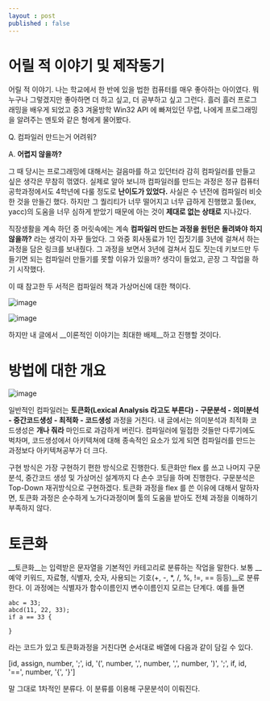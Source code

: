 ```yaml
---
layout : post
published : false
---
```

# 어릴 적 이야기 및 제작동기
어릴 적 이야기. 나는 학교에서 한 반에 있을 법한 컴퓨터를 매우 좋아하는 아이였다. 뭐 누구나 그렇겠지만 좋아하면 더 하고 싶고, 더 공부하고 싶고 그런다. 흘러 흘러 프로그래밍을 배우게 되었고 중3 겨울방학 Win32 API 에 빠져있던 무렵, 나에게 프로그래밍을 알려주는 멘토와 같은 형에게 물어봤다. 

Q. 컴파일러 만드는거 어려워? 

A. __어렵지 않을까?__ 

그 때 당시는 프로그래밍에 대해서는 걸음마를 하고 있던터라 감히 컴파일러를 만들고 싶은 생각은 무참히 꺾였다. 실제로 알아 보니까 컴파일러를 만드는 과정은 정규 컴퓨터공학과정에서도 4학년에 다룰 정도로 __난이도가 있었다.__ 사실은 수 년전에 컴파일러 비슷한 것을 만들긴 했다. 하지만 그 퀄리티가 너무 떨어지고 너무 급하게 진행했고 툴(lex, yacc)의 도움을 너무 심하게 받았기 때문에 아는 것이 __제대로 없는 상태로__ 지나갔다.

직장생활을 계속 하던 중 머릿속에는 계속 __컴파일러 만드는 과정을 원턴은 돌려봐야 하지 않을까?__ 라는 생각이 자꾸 들었다. 그 와중 회사동료가 1인 집짓기를 3년에 걸쳐서 하는 과정을 담은 링크를 보내줬다. 그 과정을 보면서 3년에 걸쳐서 집도 짓는데 키보드만 두들기면 되는 컴파일러 만들기를 못할 이유가 있을까? 생각이 들었고, 곧장 그 작업을 하기 시작했다.

이 때 참고한 두 서적은 컴파일러 책과 가상머신에 대한 책이다.

![image](https://user-images.githubusercontent.com/3623889/72685915-05cdd300-3b32-11ea-9aaf-85a813dff641.png)

![image](https://user-images.githubusercontent.com/3623889/72685923-2007b100-3b32-11ea-98c4-e5cae341df11.png)

하지만 내 글에서 __이론적인 이야기는 최대한 배제__하고 진행할 것이다.


# 방법에 대한 개요

![image](https://user-images.githubusercontent.com/3623889/72682192-dc02b500-3b0d-11ea-973b-d82562f943b8.png)

일반적인 컴파일러는 __토큰화(Lexical Analysis 라고도 부른다) - 구문분석 - 의미분석 - 중간코드생성 - 최적화 - 코드생성__ 과정을 거친다. 내 글에서는 의미분석과 최적화 코드생성은 __개나 줘라__ 마인드로 과감하게 버린다. 컴파일러에 밀접한 것들만 다루기에도 벅차며, 코드생성에서 아키텍쳐에 대해 종속적인 요소가 있게 되면 컴파일러를 만드는 과정보다 아키텍쳐공부가 더 크다. 

구현 방식은 가장 구현하기 편한 방식으로 진행한다. 토큰화만 flex 를 쓰고 나머지 구문분석, 중간코드 생성 및 가상머신 설계까지 다 손수 코딩을 하며 진행한다. 구문분석은 Top-Down 재귀방식으로 구현하겠다. 토큰화 과정을 flex 를 쓴 이유에 대해서 말하자면, 토큰화 과정은 순수하게 노가다과정이며 툴의 도움을 받아도 전체 과정을 이해하기 부족하지 않다.

# 토큰화

__토큰화__는 입력받은 문자열을 기본적인 카테고리로 분류하는 작업을 말한다. 보통 __예약 키워드, 자료형, 식별자, 숫자, 사용되는 기호(+, -, *, /, %, !=, == 등등)__로 분류한다. 이 과정에는 식별자가 함수이름인지 변수이름인지 모르는 단계다. 예를 들면 
```
abc = 33;
abcd(11, 22, 33);
if a == 33 {
    
}
```
라는 코드가 있고 토큰화과정을 거친다면 순서대로 배열에 다음과 같이 담길 수 있다.

[id, assign, number, ';', id, '(', number, ',', number, ',', number, ')', ';', if, id, '==', number, '{', '}']

말 그대로 1차적인 분류다. 이 분류를 이용해 구문분석이 이뤄진다.



